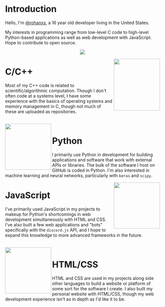 # Introduction
Hello, I'm [@rohanxs](https://github.com/rohanxs), a 16 year old developer living in the United States.

My interests in programming range from low-level C code to high-level Python-based applications as well as web development with JavaScript. Hope to contribute to open source.

<p align="center">
  <img src="https://github-readme-stats.vercel.app/api/top-langs/?username=rohanxs&layout=compact&exclude_repo=chip">
</p>

<img align="right" src="https://upload.wikimedia.org/wikipedia/commons/thumb/1/18/ISO_C%2B%2B_Logo.svg/640px-ISO_C%2B%2B_Logo.svg.png" width=150 height=168>

# C/C++
Most of my C++ code is related to scientific/algorithmic computation. Though I don't often code at a systems level, I have some experience with the basics of
operating systems and memory management in C, though not much of these are uploaded as repositories.

<br>

<img align="left" src="https://upload.wikimedia.org/wikipedia/commons/thumb/c/c3/Python-logo-notext.svg/640px-Python-logo-notext.svg.png" width=150 height=150>

# Python
I primarily use Python in development for building applications and software that work with external APIs or libraries. The bulk of the software I host on GitHub
is coded in Python. I'm also interested in machine learning and neural networks, particularly with `keras` and `scipy`.

<img align="right" src="https://upload.wikimedia.org/wikipedia/commons/thumb/9/99/Unofficial_JavaScript_logo_2.svg/2048px-Unofficial_JavaScript_logo_2.svg.png" width=150 height=150>

# JavaScript
I've primarily used JavaScript in my projects to makeup for Python's shortcomings in web development simultaneously with HTML and CSS. I've also built a few web applications and "bots" specifically with the `discord.js` API, and I hope to expand this knowledge to more advanced frameworks in the future.

<br>

<img align="left" src="https://www.harrisonpl.org/images/events/1521727838.png" height=150>

# HTML/CSS
HTML and CSS are used in my projects along side other languages to build a website or platform of some sort for the software I create. I also built my personal website with HTML/CSS, though my web development experience isn't as in depth as I'd like it to be.
